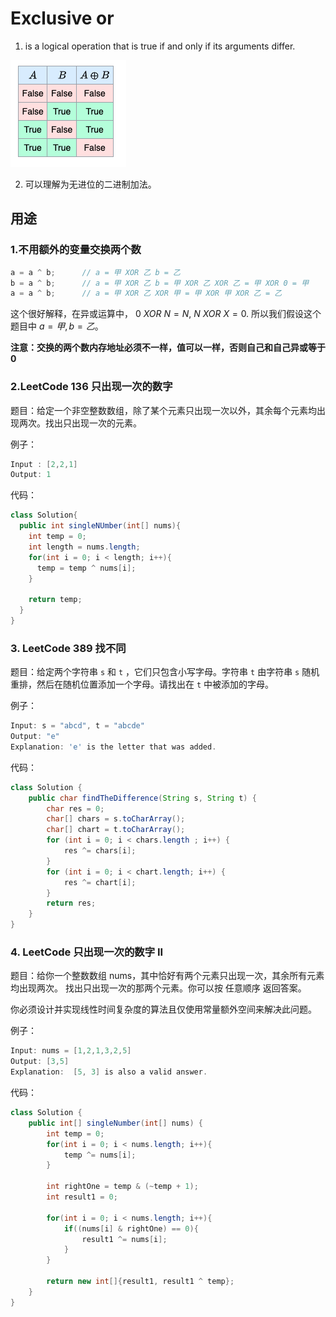 # Exclusive or

1. is a logical operation that is true if and only if its arguments differ. 

![](https://github.com/WilliamYKZ/Picture/raw/main/Picture/Screen%20Shot%202022-09-12%20at%2016.18.12%20PM.png)

2. 可以理解为无进位的二进制加法。





## 用途

### 1.不用额外的变量交换两个数

```java
a = a ^ b;		// a = 甲 XOR 乙 b = 乙
b = a ^ b;		// a = 甲 XOR 乙 b = 甲 XOR 乙 XOR 乙 = 甲 XOR 0 = 甲
a = a ^ b;		// a = 甲 XOR 乙 XOR 甲 = 甲 XOR 甲 XOR 乙 = 乙
```

这个很好解释，在异或运算中， $0\  XOR\  N = N$, $N \ XOR \ X = 0$. 所以我们假设这个题目中 $a = 甲, b = 乙$。 



**注意：交换的两个数内存地址必须不一样，值可以一样，否则自己和自己异或等于0**



### 2.LeetCode 136 只出现一次的数字

题目：给定一个非空整数数组，除了某个元素只出现一次以外，其余每个元素均出现两次。找出只出现一次的元素。

例子：

```java
Input : [2,2,1]
Output: 1
```

代码：

```java
class Solution{
  public int singleNUmber(int[] nums){
    int temp = 0;
    int length = nums.length;
    for(int i = 0; i < length; i++){
      temp = temp ^ nums[i];
    }
    
    return temp;
  }
}
```





### 3. LeetCode 389 找不同

题目：给定两个字符串 `s` 和 `t` ，它们只包含小写字母。字符串 `t` 由字符串 `s` 随机重排，然后在随机位置添加一个字母。请找出在 `t` 中被添加的字母。

例子：

```java
Input: s = "abcd", t = "abcde"
Output: "e"
Explanation: 'e' is the letter that was added.
```

代码：

```java
class Solution {
    public char findTheDifference(String s, String t) {
        char res = 0;
        char[] chars = s.toCharArray();
        char[] chart = t.toCharArray();
        for (int i = 0; i < chars.length ; i++) {
            res ^= chars[i];
        }
        for (int i = 0; i < chart.length; i++) {
            res ^= chart[i];
        }
        return res;
    }
}
```



### 4. LeetCode 只出现一次的数字 II

题目：给你一个整数数组 nums，其中恰好有两个元素只出现一次，其余所有元素均出现两次。 找出只出现一次的那两个元素。你可以按 任意顺序 返回答案。

你必须设计并实现线性时间复杂度的算法且仅使用常量额外空间来解决此问题。

例子：

```java
Input: nums = [1,2,1,3,2,5]
Output: [3,5]
Explanation:  [5, 3] is also a valid answer.
```

代码：

```java
class Solution {
    public int[] singleNumber(int[] nums) {
        int temp = 0;
        for(int i = 0; i < nums.length; i++){
            temp ^= nums[i];
        }
        
        int rightOne = temp & (~temp + 1);
        int result1 = 0;
        
        for(int i = 0; i < nums.length; i++){
            if((nums[i] & rightOne) == 0){
                result1 ^= nums[i];
            }
        }
        
        return new int[]{result1, result1 ^ temp};
    }
}
```

